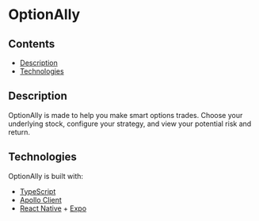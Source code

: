 # OptionAlly

## Contents
* [Description](#description)
* [Technologies](#technologies)

## Description
OptionAlly is made to help you make smart options trades. Choose your underlying stock, configure your strategy, and view your potential risk and return.

## Technologies
OptionAlly is built with:
- [TypeScript](https://www.typescriptlang.org/)
- [Apollo Client](https://www.apollographql.com/docs/react/)
- [React Native](https://reactnative.dev/) + [Expo](https://docs.expo.io/)
